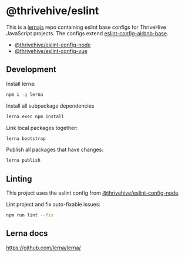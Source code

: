 # @thrivehive/eslint

This is a [lernajs](https://github.com/lerna/lerna/) repo containing eslint base configs for ThriveHive JavaScript projects. The configs extend [eslint-config-airbnb-base](https://www.npmjs.com/package/eslint-config-airbnb-base).

- [@thrivehive/eslint-config-node](./packages/eslint-config-node)
- [@thrivehive/eslint-config-vue](./packages/eslint-config-vue)

## Development

Install lerna:
```bash
npm i -g lerna
```

Install all subpackage dependencies

```bash
lerna exec npm install
```


Link local packages together:
```bash
lerna bootstrap
```

Publish all packages that have changes:

```bash
lerna publish
```

## Linting

This project uses the eslint config from [@thrivehive/eslint-config-node](./packages/eslint-config-node).

Lint project and fix auto-fixable issues:

```bash
npm run lint --fix
```

## Lerna docs

https://github.com/lerna/lerna/
